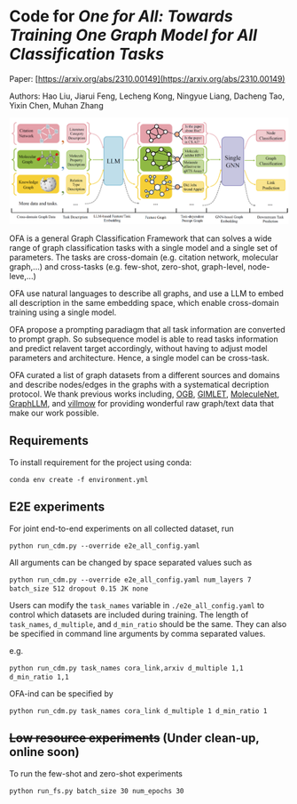 # Code for *One for All: Towards Training One Graph Model for All Classification Tasks*

Paper: [https://arxiv.org/abs/2310.00149](https://arxiv.org/abs/2310.00149)

Authors: Hao Liu, Jiarui Feng, Lecheng Kong, Ningyue Liang, Dacheng Tao, Yixin Chen, Muhan Zhang

![OFA Pipeline ](ofapipeline.png)

OFA is a general Graph Classification Framework that can solves a wide range of graph classification tasks with a single model and a single set of parameters. The tasks are cross-domain (e.g. citation network, molecular graph,...) and cross-tasks (e.g. few-shot, zero-shot, graph-level, node-leve,...)

OFA use natural languages to describe all graphs, and use a LLM to embed all description in the same embedding space, which enable cross-domain training using a single model.

OFA propose a prompting paradiagm that all task information are converted to prompt graph. So subsequence model is able to read tasks information and predict relavent target accordingly, without having to adjust model parameters and architecture. Hence, a single model can be cross-task.

OFA curated a list of graph datasets from a different sources and domains and describe nodes/edges in the graphs with a systematical decription protocol. We thank previous works including, [OGB](https://ogb.stanford.edu/), [GIMLET](https://github.com/zhao-ht/GIMLET/tree/master), [MoleculeNet](https://arxiv.org/abs/1703.00564), [GraphLLM](https://arxiv.org/pdf/2307.03393.pdf), and [villmow](https://github.com/villmow/datasets_knowledge_embedding/tree/master) for providing wonderful raw graph/text data that make our work possible.


## Requirements
To install requirement for the project using conda:

```
conda env create -f environment.yml
```

## E2E experiments
For joint end-to-end experiments on all collected dataset, run

```
python run_cdm.py --override e2e_all_config.yaml
```
All arguments can be changed by space separated values such as

```
python run_cdm.py --override e2e_all_config.yaml num_layers 7 batch_size 512 dropout 0.15 JK none
```

Users can modify the `task_names` variable in `./e2e_all_config.yaml` to control which datasets are included during training. The length of `task_names`, `d_multiple`, and `d_min_ratio` should be the same. They can also be specified in command line arguments by comma separated values.

e.g.
```
python run_cdm.py task_names cora_link,arxiv d_multiple 1,1 d_min_ratio 1,1
```

OFA-ind can be specified by 

```
python run_cdm.py task_names cora_link d_multiple 1 d_min_ratio 1
```

## ~~Low resource experiments~~ (Under clean-up, online soon)
To run the few-shot and zero-shot experiments

```
python run_fs.py batch_size 30 num_epochs 30
```
